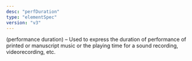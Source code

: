 ```yaml
---
desc: "perfDuration"
type: "elementSpec"
version: "v3"
---
```


(performance duration) – Used to express the duration of performance of printed or
manuscript music or the playing time for a sound recording, videorecording, etc.